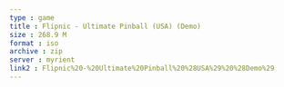 ```yaml
---
type : game
title : Flipnic - Ultimate Pinball (USA) (Demo)
size : 268.9 M
format : iso
archive : zip
server : myrient
link2 : Flipnic%20-%20Ultimate%20Pinball%20%28USA%29%20%28Demo%29
---
```

